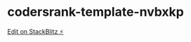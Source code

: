# codersrank-template-nvbxkp

[Edit on StackBlitz ⚡️](https://stackblitz.com/edit/codersrank-template-nvbxkp)